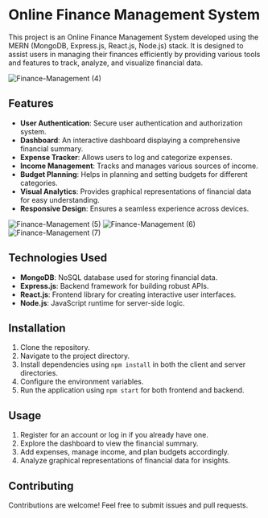 # Online Finance Management System

This project is an Online Finance Management System developed using the MERN (MongoDB, Express.js, React.js, Node.js) stack. It is designed to assist users in managing their finances efficiently by providing various tools and features to track, analyze, and visualize financial data.

![Finance-Management (4)](https://github.com/diaskalana/Finance-Management-System/assets/74653324/13f05091-4657-475c-b8ff-76a1a08d6ad2)

## Features

- **User Authentication**: Secure user authentication and authorization system.
- **Dashboard**: An interactive dashboard displaying a comprehensive financial summary.
- **Expense Tracker**: Allows users to log and categorize expenses.
- **Income Management**: Tracks and manages various sources of income.
- **Budget Planning**: Helps in planning and setting budgets for different categories.
- **Visual Analytics**: Provides graphical representations of financial data for easy understanding.
- **Responsive Design**: Ensures a seamless experience across devices.

![Finance-Management (5)](https://github.com/diaskalana/Finance-Management-System/assets/74653324/685d0b75-599b-4125-8daf-00b8e2380218)
![Finance-Management (6)](https://github.com/diaskalana/Finance-Management-System/assets/74653324/07f7f71f-3ba7-4770-aab4-d4bd727bd9e1)
![Finance-Management (7)](https://github.com/diaskalana/Finance-Management-System/assets/74653324/9caf42ee-fb76-4589-959b-912d11fe9c8f)

## Technologies Used

- **MongoDB**: NoSQL database used for storing financial data.
- **Express.js**: Backend framework for building robust APIs.
- **React.js**: Frontend library for creating interactive user interfaces.
- **Node.js**: JavaScript runtime for server-side logic.

## Installation

1. Clone the repository.
2. Navigate to the project directory.
3. Install dependencies using `npm install` in both the client and server directories.
4. Configure the environment variables.
5. Run the application using `npm start` for both frontend and backend.

## Usage

1. Register for an account or log in if you already have one.
2. Explore the dashboard to view the financial summary.
3. Add expenses, manage income, and plan budgets accordingly.
4. Analyze graphical representations of financial data for insights.

## Contributing

Contributions are welcome! Feel free to submit issues and pull requests.

